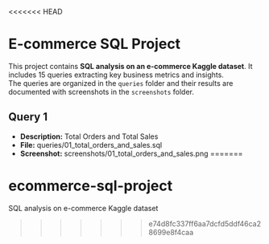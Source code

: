 <<<<<<< HEAD
# E-commerce SQL Project

This project contains **SQL analysis on an e-commerce Kaggle dataset**. It includes 15 queries extracting key business metrics and insights.  
The queries are organized in the `queries` folder and their results are documented with screenshots in the `screenshots` folder.

## Query 1
- **Description:** Total Orders and Total Sales
- **File:** queries/01_total_orders_and_sales.sql
- **Screenshot:** screenshots/01_total_orders_and_sales.png
=======
# ecommerce-sql-project
SQL analysis on e-commerce Kaggle dataset
>>>>>>> e74d8fc337ff6aa7dcfd5ddf46ca28699e8f4caa
